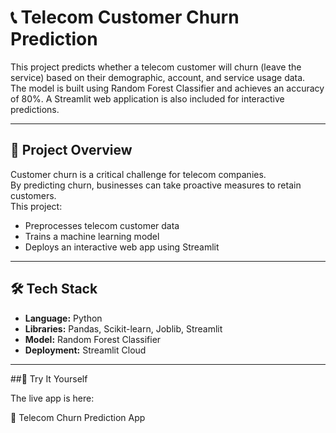 # 📞 Telecom Customer Churn Prediction

This project predicts whether a telecom customer will churn (leave the service) based on their demographic, account, and service usage data.  
The model is built using Random Forest Classifier and achieves an accuracy of 80%. 
A Streamlit web application is also included for interactive predictions.

---

## 📌 Project Overview
Customer churn is a critical challenge for telecom companies.  
By predicting churn, businesses can take proactive measures to retain customers.  
This project:
- Preprocesses telecom customer data
- Trains a machine learning model
- Deploys an interactive web app using Streamlit

---

## 🛠️ Tech Stack
- **Language:** Python
- **Libraries:** Pandas, Scikit-learn, Joblib, Streamlit
- **Model:** Random Forest Classifier
- **Deployment:** Streamlit Cloud

---

##🚀 Try It Yourself

The live app is here:

🔗 Telecom Churn Prediction App
